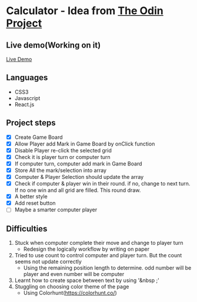 # Calculator - Idea from [The Odin Project](https://www.theodinproject.com/paths/full-stack-javascript/courses/javascript/lessons/tic-tac-toe)


## Live demo(Working on it)
[Live Demo](https://hychanbn1009.github.io/The_Odin_Project-tic-tac-toe/)

## Languages
- CSS3
- Javascript
- React.js

## Project steps
- [x] Create Game Board
- [X] Allow Player add Mark in Game Board by onClick function
- [X] Disable Player re-click the selected grid
- [X] Check it is player turn or computer turn
- [X] If computer turn, computer add mark in Game Board
- [X] Store All the mark/selection into array
- [X] Computer & Player Selection should update the array
- [X] Check if computer & player win in their round. if no, change to next turn. If no one win and all grid are filled. This round draw.
- [X] A better style
- [X] Add reset button
- [ ] Maybe a smarter computer player

## Difficulties
1. Stuck when computer complete their move and change to player turn
    - Redesign the logically workflow by writing on paper
2. Tried to use count to control computer and player turn. But the count seems not update correctly
    - Using the remaining position length to determine. odd number will be player and even number will be computer
3. Learnt how to create space between text by using '&nbsp ;'
4. Stuggling on choosing color theme of the page
    - Using Colorhunt(https://colorhunt.co/)
    